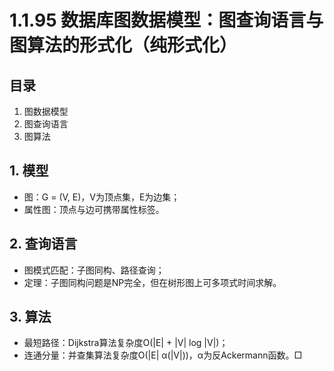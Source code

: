 # 1.1.95 数据库图数据模型：图查询语言与图算法的形式化（纯形式化）

## 目录

1. 图数据模型
2. 图查询语言
3. 图算法

## 1. 模型

- 图：G = (V, E)，V为顶点集，E为边集；
- 属性图：顶点与边可携带属性标签。

## 2. 查询语言

- 图模式匹配：子图同构、路径查询；
- 定理：子图同构问题是NP完全，但在树形图上可多项式时间求解。

## 3. 算法

- 最短路径：Dijkstra算法复杂度O(|E| + |V| log |V|)；
- 连通分量：并查集算法复杂度O(|E| α(|V|))，α为反Ackermann函数。□
